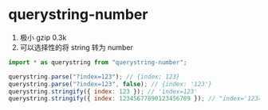 # querystring-number

1. 极小 gzip 0.3k
2. 可以选择性的将 string 转为 number

```js
import * as querystring from "querystring-number";

querystring.parse("?index=123"); // {index: 123}
querystring.parse("?index=123", false); // {index: '123'}
querystring.stringify({ index: 123 }); // 'index=123'
querystring.stringify({ index: 12345677890123456789 }); // "index='12345677890123456789'"
```
